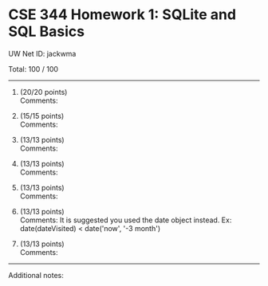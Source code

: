 # CSE 344 Homework 1: SQLite and SQL Basics

UW Net ID: jackwma

Total: 100
 / 100

---

1. (20/20 points)  
   Comments:   


2. (15/15 points)  
   Comments: 


3. (13/13 points)  
   Comments: 


4. (13/13 points)  
   Comments: 


5. (13/13 points)  
   Comments: 


6. (13/13 points)  
   Comments: It is suggested you used the date object instead. Ex: date(dateVisited) < date('now', '-3 month')  


7. (13/13 points)  
   Comments:   


---

Additional notes: 
